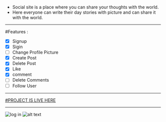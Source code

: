 * Social site is a place where you can share your thoughts with the world. 
* Here everyone can write their day stories with picture and can share it with the world.

- - - -

#Features :
 - [x] Signup
 - [X] Sigin
 - [ ] Change Profile Picture
 - [X] Create Post
 - [X] Delete Post
 - [X] Like
 - [X] comment
 - [ ] Delete Comments
 - [ ] Follow User
 
- - - -
[#PROJECT IS LIVE HERE](https://blogspotsas.herokuapp.com/)
- - - -
![log in](https://user-images.githubusercontent.com/47265105/106705182-806d7180-6613-11eb-84fa-ff2ef906d6b1.jpeg "Profile page")
![alt text](https://user-images.githubusercontent.com/47265105/106705190-84998f00-6613-11eb-9bc5-56bc08f3c7f8.jpeg "Screenshot of Homepage")
